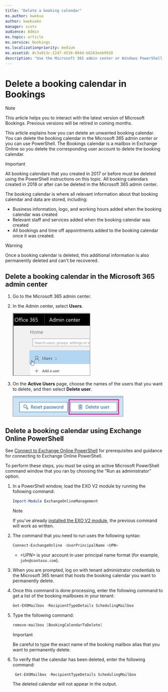 ```yaml
---
title: "Delete a booking calendar"
ms.author: kwekua
author: kwekuako
manager: scotv
audience: Admin
ms.topic: article
ms.service: bookings
ms.localizationpriority: medium
ms.assetid: 8c3a913c-2247-4519-894d-b6263eeb9920
description: "Use the Microsoft 365 admin center or Windows PowerShell to delete Bookings calendars."
---
```


# Delete a booking calendar in Bookings

> [!NOTE]
> This article helps you to interact with the latest version of Microsoft Bookings. Previous versions will be retired in coming months.

This article explains how you can delete an unwanted booking calendar. You can delete the booking calendar in the Microsoft 365 admin center or you can use PowerShell. The Bookings calendar is a mailbox in Exchange Online so you delete the corresponding user account to delete the booking calendar.

> [!IMPORTANT]
> All booking calendars that you created in 2017 or before must be deleted using the PowerShell instructions on this topic. All booking calendars created in 2018 or after can be deleted in the Microsoft 365 admin center.

The booking calendar is where all relevant information about that booking calendar and data are stored, including:

- Business information, logo, and working hours added when the booking calendar was created
- Relevant staff and services added when the booking calendar was created
- All bookings and time off appointments added to the booking calendar once it was created.

> [!WARNING]
> Once a booking calendar is deleted, this additional information is also permanently deleted and can't be recovered.

## Delete a booking calendar in the Microsoft 365 admin center

1. Go to the Microsoft 365 admin center.

1. In the Admin center, select **Users**.

   ![Image of Users UI in Microsoft 365 admin center.](../media/bookings-admin-center-users.png)

1. On the **Active Users** page, choose the names of the users that you want to delete, and then select **Delete user**.

   ![Image of Delete User UI in Microsoft 365 admin center.](../media/bookings-delete-user.png)

## Delete a booking calendar using Exchange Online PowerShell

See [Connect to Exchange Online PowerShell](/powershell/exchange/exchange-online-powershell-v2) for prerequisites and guidance for connecting to Exchange Online PowerShell.

To perform these steps, you must be using an active Microsoft PowerShell command window that you ran by choosing the “Run as administrator” option.

1. In a PowerShell window, load the EXO V2 module by running the following command:

   ```powershell
   Import-Module ExchangeOnlineManagement
   ```

   > [!NOTE]
   > If you've already [installed the EXO V2 module](/powershell/exchange/exchange-online-powershell-v2#install-and-maintain-the-exo-v2-module), the previous command will work as written.
   
2. The command that you need to run uses the following syntax:

   ```powershell
   Connect-ExchangeOnline -UserPrincipalName <UPN> 
   ```

   - _\<UPN\>_ is your account in user principal name format (for example, `john@contoso.com`).

3. When you are prompted, log on with tenant administrator credentials to the Microsoft 365 tenant that hosts the booking calendar you want to permanently delete.

4. Once this command is done processing, enter the following command to get a list of the booking mailboxes in your tenant:

   ```powershell
   Get-EXOMailbox -RecipientTypeDetails SchedulingMailbox
   ```

5. Type the following command:

   ```powershell
   remove-mailbox [BookingCalendarToDelete]
   ```

   > [!IMPORTANT]
   > Be careful to type the exact name of the booking mailbox alias that you want to permanently delete.

6. To verify that the calendar has been deleted, enter the following command:

   ```powershell
    Get-EXOMailbox -RecipientTypeDetails SchedulingMailbox
   ```

   The deleted calendar will not appear in the output.
